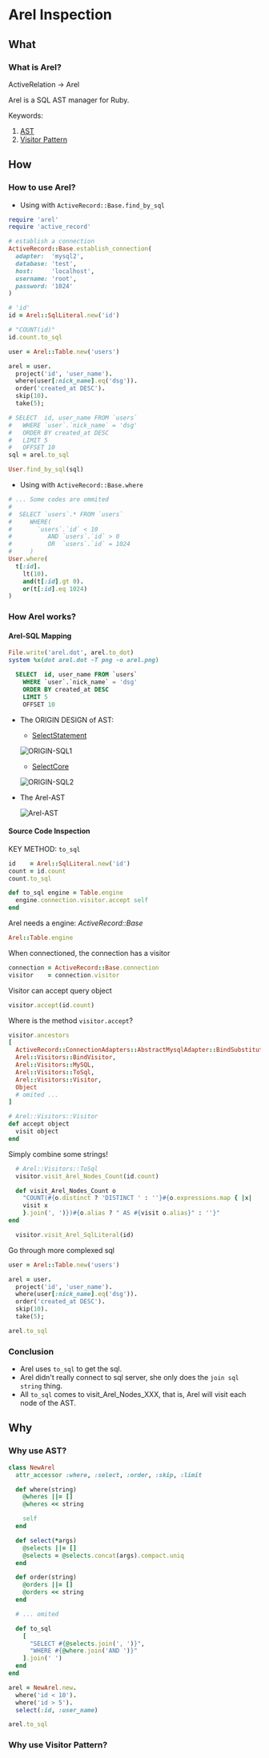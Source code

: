 # Arel Inspection
## What
### What is Arel?
ActiveRelation -> Arel

Arel is a SQL AST manager for Ruby.

Keywords:

1. [AST](http://en.wikipedia.org/wiki/Abstract_syntax_tree)
2. [Visitor Pattern](http://en.wikipedia.org/wiki/Visitor_pattern)

## How
### How to use Arel?

- Using with `ActiveRecord::Base.find_by_sql`

```ruby
require 'arel'
require 'active_record'

# establish a connection
ActiveRecord::Base.establish_connection(
  adapter:  'mysql2',
  database: 'test',
  host:     'localhost',
  username: 'root',
  password: '1024'
)

# 'id'
id = Arel::SqlLiteral.new('id')

# "COUNT(id)"
id.count.to_sql

user = Arel::Table.new('users')

arel = user.
  project('id', 'user_name').
  where(user[:nick_name].eq('dsg')).
  order('created_at DESC').
  skip(10).
  take(5);

# SELECT  id, user_name FROM `users`
#   WHERE `user`.`nick_name` = 'dsg'
#   ORDER BY created_at DESC
#   LIMIT 5
#   OFFSET 10
sql = arel.to_sql

User.find_by_sql(sql)
```

- Using with `ActiveRecord::Base.where`

```ruby
# ... Some codes are ommited
#
#  SELECT `users`.* FROM `users`
#     WHERE(
#       `users`.`id` < 10
#          AND `users`.`id` > 0
#          OR  `users`.`id` = 1024
#     )
User.where(
  t[:id].
    lt(10).
    and(t[:id].gt 0).
    or(t[:id].eq 1024)
)
```
### How Arel works?
#### Arel-SQL Mapping

```ruby
File.write('arel.dot', arel.to_dot)
system %x(dot arel.dot -T png -o arel.png)
```
```SQL
  SELECT  id, user_name FROM `users`
    WHERE `user`.`nick_name` = 'dsg'
    ORDER BY created_at DESC
    LIMIT 5
    OFFSET 10
```

- The ORIGIN DESIGN of AST:

  * [SelectStatement](https://www.sqlite.org/syntax/select-stmt.html)

  ![ORIGIN-SQL1](https://www.sqlite.org/images/syntax/simple-select-stmt.gif)

  * [SelectCore](https://www.sqlite.org/syntax/select-core.html)

  ![ORIGIN-SQL2](https://www.sqlite.org/images/syntax/select-core.gif)

- The Arel-AST

  ![Arel-AST](https://github.com/dengqinghua/records/blob/master/arel_inspecting/arel.png)

#### Source Code Inspection
KEY METHOD: `to_sql`

```ruby
id    = Arel::SqlLiteral.new('id')
count = id.count
count.to_sql
```

```ruby
def to_sql engine = Table.engine
  engine.connection.visitor.accept self
end
```

Arel needs a engine: *ActiveRecord::Base*

```ruby
Arel::Table.engine
```

When connectioned, the connection has a visitor

```ruby
connection = ActiveRecord::Base.connection
visitor    = connection.visitor
```

Visitor can accept query object

```ruby
visitor.accept(id.count)
```

Where is the method `visitor.accept`?

```ruby
visitor.ancestors
[
  ActiveRecord::ConnectionAdapters::AbstractMysqlAdapter::BindSubstitution,
  Arel::Visitors::BindVisitor,
  Arel::Visitors::MySQL,
  Arel::Visitors::ToSql,
  Arel::Visitors::Visitor,
  Object
  # omited ...
]

# Arel::Visitors::Visitor
def accept object
  visit object
end
```

Simply combine some strings!

```ruby
  # Arel::Visitors::ToSql
  visitor.visit_Arel_Nodes_Count(id.count)

  def visit_Arel_Nodes_Count o
    "COUNT(#{o.distinct ? 'DISTINCT ' : ''}#{o.expressions.map { |x|
    visit x
    }.join(', ')})#{o.alias ? " AS #{visit o.alias}" : ''}"
end

  visitor.visit_Arel_SqlLiteral(id)
```

Go through more complexed sql
```ruby
user = Arel::Table.new('users')

arel = user.
  project('id', 'user_name').
  where(user[:nick_name].eq('dsg')).
  order('created_at DESC').
  skip(10).
  take(5);

arel.to_sql
```

### Conclusion
- Arel uses `to_sql` to get the sql.
- Arel didn't really connect to sql server, she only does the `join sql string` thing.
- All `to_sql` comes to visit\_Arel\_Nodes\_XXX, that is, Arel will visit each node of the AST.

## Why
### Why use AST?
```ruby
class NewArel
  attr_accessor :where, :select, :order, :skip, :limit

  def where(string)
    @wheres ||= []
    @wheres << string

    self
  end

  def select(*args)
    @selects ||= []
    @selects = @selects.concat(args).compact.uniq
  end

  def order(string)
    @orders ||= []
    @orders << string
  end

  # ... omited

  def to_sql
    [
      "SELECT #{@selects.join(', ')}",
      "WHERE #{@where.join('AND ')}"
    ].join(' ')
  end
end

arel = NewArel.new.
  where('id < 10').
  where('id > 5').
  select(:id, :user_name)

arel.to_sql
```
### Why use Visitor Pattern?
